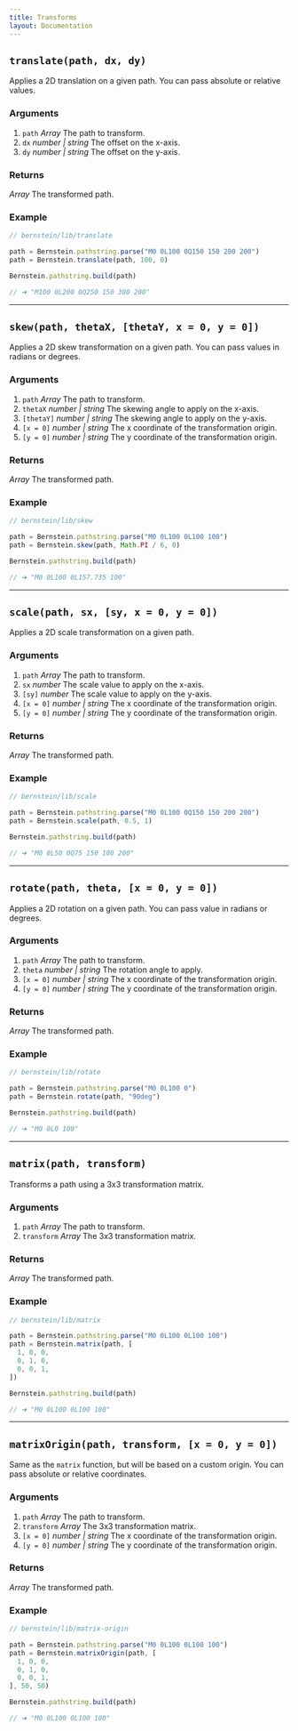 ```yaml
---
title: Transforms
layout: Documentation
---
```


## `translate(path, dx, dy)`

Applies a 2D translation on a given path. You can pass absolute or relative values.

### Arguments

1. `path` *Array* The path to transform.
2. `dx` *number | string* The offset on the x-axis.
3. `dy` *number | string* The offset on the y-axis.

### Returns

*Array* The transformed path.

### Example

```js
// bernstein/lib/translate

path = Bernstein.pathstring.parse("M0 0L100 0Q150 150 200 200")
path = Bernstein.translate(path, 100, 0)

Bernstein.pathstring.build(path)

// ➜ "M100 0L200 0Q250 150 300 200"
```

---

## `skew(path, thetaX, [thetaY, x = 0, y = 0])`

Applies a 2D skew transformation on a given path. You can pass values in radians or degrees.

### Arguments

1. `path` *Array* The path to transform.
2. `thetaX` *number | string* The skewing angle to apply on the x-axis.
3. `[thetaY]` *number | string* The skewing angle to apply on the y-axis.
4. `[x = 0]` *number | string* The x coordinate of the transformation origin.
5. `[y = 0]` *number | string* The y coordinate of the transformation origin.

### Returns

*Array* The transformed path.

### Example

```js
// bernstein/lib/skew

path = Bernstein.pathstring.parse("M0 0L100 0L100 100")
path = Bernstein.skew(path, Math.PI / 6, 0)

Bernstein.pathstring.build(path)

// ➜ "M0 0L100 0L157.735 100"
```

---

## `scale(path, sx, [sy, x = 0, y = 0])`

Applies a 2D scale transformation on a given path.

### Arguments

1. `path` *Array* The path to transform.
2. `sx` *number* The scale value to apply on the x-axis.
3. `[sy]` *number* The scale value to apply on the y-axis.
4. `[x = 0]` *number | string* The x coordinate of the transformation origin.
5. `[y = 0]` *number | string* The y coordinate of the transformation origin.

### Returns

*Array* The transformed path.

### Example

```js
// bernstein/lib/scale

path = Bernstein.pathstring.parse("M0 0L100 0Q150 150 200 200")
path = Bernstein.scale(path, 0.5, 1)

Bernstein.pathstring.build(path)

// ➜ "M0 0L50 0Q75 150 100 200"
```

---

## `rotate(path, theta, [x = 0, y = 0])`

Applies a 2D rotation on a given path. You can pass value in radians or degrees.

### Arguments

1. `path` *Array* The path to transform.
2. `theta` *number | string* The rotation angle to apply.
3. `[x = 0]` *number | string* The x coordinate of the transformation origin.
4. `[y = 0]` *number | string* The y coordinate of the transformation origin.

### Returns

*Array* The transformed path.

### Example

```js
// bernstein/lib/rotate

path = Bernstein.pathstring.parse("M0 0L100 0")
path = Bernstein.rotate(path, "90deg")

Bernstein.pathstring.build(path)

// ➜ "M0 0L0 100"
```

---

## `matrix(path, transform)`

Transforms a path using a 3x3 transformation matrix.

### Arguments

1. `path` *Array* The path to transform.
2. `transform` *Array* The 3x3 transformation matrix.

### Returns

*Array* The transformed path.

### Example

```js
// bernstein/lib/matrix

path = Bernstein.pathstring.parse("M0 0L100 0L100 100")
path = Bernstein.matrix(path, [
  1, 0, 0,
  0, 1, 0,
  0, 0, 1,
])

Bernstein.pathstring.build(path)

// ➜ "M0 0L100 0L100 100"
```

---

## `matrixOrigin(path, transform, [x = 0, y = 0])`

Same as the `matrix` function, but will be based on a custom origin. You can pass absolute or relative coordinates.

### Arguments

1. `path` *Array* The path to transform.
2. `transform` *Array* The 3x3 transformation matrix.
3. `[x = 0]` *number | string* The x coordinate of the transformation origin.
4. `[y = 0]` *number | string* The y coordinate of the transformation origin.

### Returns

*Array* The transformed path.

### Example

```js
// bernstein/lib/matrix-origin

path = Bernstein.pathstring.parse("M0 0L100 0L100 100")
path = Bernstein.matrixOrigin(path, [
  1, 0, 0,
  0, 1, 0,
  0, 0, 1,
], 50, 50)

Bernstein.pathstring.build(path)

// ➜ "M0 0L100 0L100 100"
```
